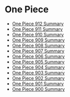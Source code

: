 One Piece
=========

- [One Piece 912 Summary](/one-piece/912/)
- [One Piece 911 Summary](/one-piece/911/)
- [One Piece 910 Summary](/one-piece/910/)
- [One Piece 909 Summary](/one-piece/909/)
- [One Piece 908 Summary](/one-piece/908/)
- [One Piece 907 Summary](/one-piece/907/)
- [One Piece 906 Summary](/one-piece/906/)
- [One Piece 905 Summary](/one-piece/905/)
- [One Piece 904 Summary](/one-piece/904/)
- [One Piece 903 Summary](/one-piece/903/)
- [One Piece 902 Summary](/one-piece/902/)
- [One Piece 901 Summary](/one-piece/901/)
- [One Piece 900 Summary](/one-piece/900/)

